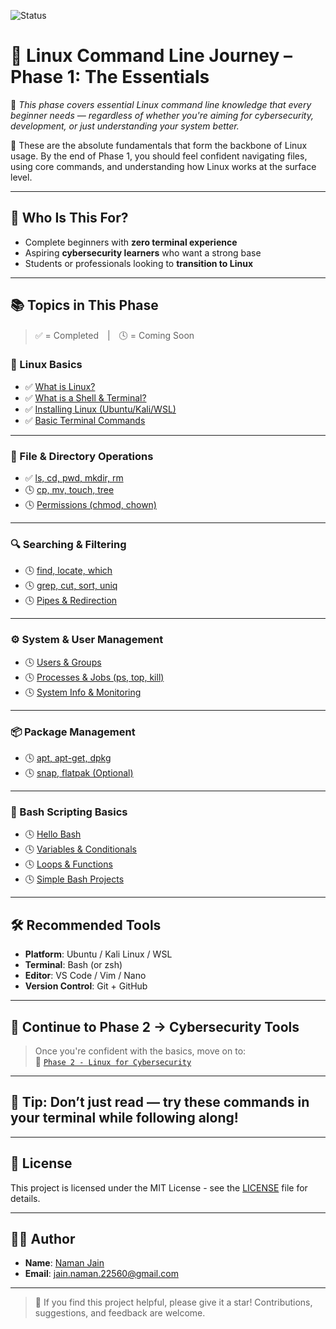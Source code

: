 ![Status](https://img.shields.io/badge/Phase-1%20--%20Basics-blue)

# 🔰 Linux Command Line Journey – Phase 1: The Essentials

🎯 *This phase covers essential Linux command line knowledge that every beginner needs — regardless of whether you're aiming for cybersecurity, development, or just understanding your system better.*

📌 These are the absolute fundamentals that form the backbone of Linux usage. By the end of Phase 1, you should feel confident navigating files, using core commands, and understanding how Linux works at the surface level.

---

## 🧩 Who Is This For?

- Complete beginners with **zero terminal experience**
- Aspiring **cybersecurity learners** who want a strong base
- Students or professionals looking to **transition to Linux**

---

## 📚 Topics in This Phase

> ✅ = Completed | 🕓 = Coming Soon

### 🔧 Linux Basics

- ✅ [What is Linux?](../phase-1(for%20everyone)/linux-basics/what-is-linux.md)
- ✅ [What is a Shell & Terminal?](../phase-1(for%20everyone)/linux-basics/shell-vs-terminal.md)
- ✅ [Installing Linux (Ubuntu/Kali/WSL)](../phase-1(for%20everyone)/linux-basics/installing-linux.md)
- ✅ [Basic Terminal Commands](../phase-1(for%20everyone)/linux-basics/basic-commands.md)

---

### 📂 File & Directory Operations

- ✅ [ls, cd, pwd, mkdir, rm](../phase-1(for%20everyone)/file-and-directory-operations/file-directory-commands.md)
- 🕓 [cp, mv, touch, tree](../phase-1(for%20everyone)/file-and-directory-operations/more-file-commands.md)
- 🕓 [Permissions (chmod, chown)](../phase-1(for%20everyone)/file-and-directory-operations/permissions.md)

---

### 🔍 Searching & Filtering

- 🕓 [find, locate, which](../phase-1(for%20everyone)/searching-and-filtering/find-locate.md)
- 🕓 [grep, cut, sort, uniq](../phase-1(for%20everyone)/searching-and-filtering/grep-cut-sort.md)
- 🕓 [Pipes & Redirection](../phase-1(for%20everyone)/searching-and-filtering/pipes-redirection.md)

---

### ⚙️ System & User Management

- 🕓 [Users & Groups](../phase-1(for%20everyone)/system-and-user-management/users-groups.md)
- 🕓 [Processes & Jobs (ps, top, kill)](../phase-1(for%20everyone)/system-and-user-management/processes.md)
- 🕓 [System Info & Monitoring](../phase-1(for%20everyone)/system-and-user-management/system-info.md)

---

### 📦 Package Management

- 🕓 [apt, apt-get, dpkg](../phase-1(for%20everyone)/package-management/apt-dpkg.md)
- 🕓 [snap, flatpak (Optional)](../phase-1(for%20everyone)/package-management/snap-flatpak.md)

---

### 🧪 Bash Scripting Basics

- 🕓 [Hello Bash](../phase-1(for%20everyone)/bash-scripting-basics/hello-bash.md)
- 🕓 [Variables & Conditionals](../phase-1(for%20everyone)/bash-scripting-basics/variables-if.md)
- 🕓 [Loops & Functions](../phase-1(for%20everyone)/bash-scripting-basics/loops-functions.md)
- 🕓 [Simple Bash Projects](../phase-1(for%20everyone)/bash-scripting-basics/bash-projects.md)

---

## 🛠 Recommended Tools

- **Platform**: Ubuntu / Kali Linux / WSL  
- **Terminal**: Bash (or zsh)  
- **Editor**: VS Code / Vim / Nano  
- **Version Control**: Git + GitHub  

---

## 🔗 Continue to Phase 2 → Cybersecurity Tools

> Once you're confident with the basics, move on to:  
📁 [`Phase 2 - Linux for Cybersecurity`](../README.md#🔐-phase-2-linux-for-cybersecurity)

---

## 📌 Tip: Don’t just read — try these commands in your terminal while following along!

---

## 📜 License

This project is licensed under the MIT License - see the [LICENSE](./LICENSE.txt) file for details.

---

## 🙋‍♂️ Author

- **Name**: [Naman Jain](https://github.com/Naman-Jain-2256)
- **Email**: [jain.naman.22560@gmail.com](mailto:jain.naman.22560@gmail.com)

---

> 🌟 If you find this project helpful, please give it a star!
> Contributions, suggestions, and feedback are welcome.